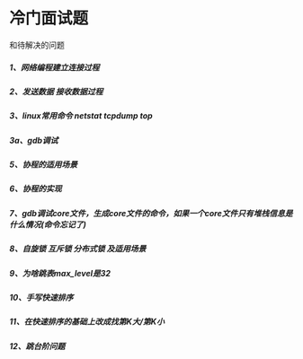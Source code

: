 # 冷门面试题

和待解决的问题

##### 1、网络编程建立连接过程

##### 2、发送数据 接收数据过程

##### 3、linux常用命令 netstat tcpdump top

##### 3a、gdb调试

##### 5、协程的适用场景

##### 6、协程的实现

##### 7、gdb调试core文件，生成core文件的命令，如果一个core文件只有堆栈信息是什么情况(命令忘记了)

##### 8、自旋锁 互斥锁 分布式锁 及适用场景

##### 9、为啥跳表max_level是32

##### 10、手写快速排序

##### 11、在快速排序的基础上改成找第K大/第K小

##### 12、跳台阶问题







